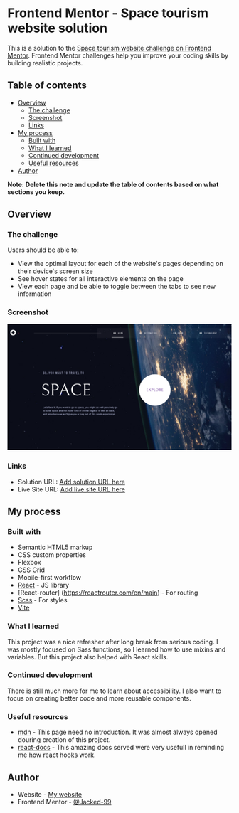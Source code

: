 # Frontend Mentor - Space tourism website solution

This is a solution to the [Space tourism website challenge on Frontend Mentor](https://www.frontendmentor.io/challenges/space-tourism-multipage-website-gRWj1URZ3). Frontend Mentor challenges help you improve your coding skills by building realistic projects.

## Table of contents

- [Overview](#overview)
  - [The challenge](#the-challenge)
  - [Screenshot](#screenshot)
  - [Links](#links)
- [My process](#my-process)
  - [Built with](#built-with)
  - [What I learned](#what-i-learned)
  - [Continued development](#continued-development)
  - [Useful resources](#useful-resources)
- [Author](#author)

**Note: Delete this note and update the table of contents based on what sections you keep.**

## Overview

### The challenge

Users should be able to:

- View the optimal layout for each of the website's pages depending on their device's screen size
- See hover states for all interactive elements on the page
- View each page and be able to toggle between the tabs to see new information

### Screenshot

![desktop-layout](./screenshots/desktop.png)

### Links

- Solution URL: [Add solution URL here](https://your-solution-url.com)
- Live Site URL: [Add live site URL here](https://your-live-site-url.com)

## My process

### Built with

- Semantic HTML5 markup
- CSS custom properties
- Flexbox
- CSS Grid
- Mobile-first workflow
- [React](https://reactjs.org/) - JS library
- [React-router] (https://reactrouter.com/en/main) - For routing
- [Scss](https://sass-lang.com/) - For styles
- [Vite](https://vitejs.dev/)

### What I learned

This project was a nice refresher after long break from serious coding. I was mostly focused on Sass functions, so I learned how to use mixins and variables. But this project also helped with React skills.

### Continued development

There is still much more for me to learn about accessibility. I also want to focus on creating better code and more reusable components.

### Useful resources

- [mdn](https://developer.mozilla.org/en-US/) - This page need no introduction. It was almost always opened douring creation of this project.
- [react-docs](https://react.dev/) - This amazing docs served were very usefull in reminding me how react hooks work.

## Author

- Website - [My website](https://portfolio-seven-delta-81.vercel.app/)
- Frontend Mentor - [@Jacked-99](https://www.frontendmentor.io/profile/Jacked-99)
